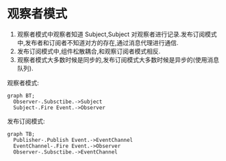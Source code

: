 # 观察者模式

1. 观察者模式中观察者知道 Subject,Subject 对观察者进行记录.发布订阅模式中,发布者和订阅者不知道对方的存在,通过消息代理进行通信.
2. 发布订阅模式中,组件松散耦合,和观察订阅者模式相反.
3. 观察者模式大多数时候是同步的,发布订阅模式大多数时候是异步的(使用消息队列).

观察者模式:

```mermaid
graph BT;
  Observer-.Subsctibe.->Subject
  Subject-.Fire Event.->Observer
```

发布订阅模式:

```mermaid
graph TB;
  Publisher-.Publish Event.->EventChannel
  EventChannel-.Fire Event.->Observer
  Observer-.Subsctibe.->EventChannel
```
